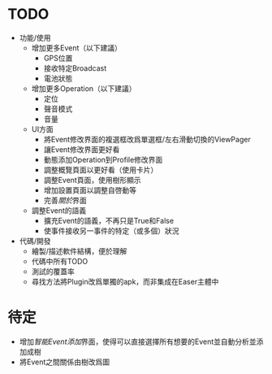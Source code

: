 TODO
=====
* 功能/使用
	* 增加更多Event（以下建議）
		* GPS位置
		* 接收特定Broadcast
		* 電池狀態
	* 增加更多Operation（以下建議）
		* 定位
		* 聲音模式
		* 音量
	* UI方面
		* 將Event修改界面的複選框改爲單選框/左右滑動切換的ViewPager
		* 讓Event修改界面更好看
		* 動態添加Operation到Profile修改界面
		* 調整概覽頁面以更好看（使用卡片）
		* 調整Event頁面，使用樹形顯示
		* 增加設置頁面以調整自啓動等
		* 完善*關於*界面
	* 調整Event的語義
		* 擴充Event的語義，不再只是True和False
		* 使事件接收另一事件的特定（或多個）狀況
* 代碼/開發
	* 繪製/描述軟件結構，便於理解
	* 代碼中所有TODO
	* 測試的覆蓋率
	* 尋找方法將Plugin改爲單獨的apk，而非集成在Easer主體中

待定
=======
* 增加*智能Event添加*界面，使得可以直接選擇所有想要的Event並自動分析並添加成樹
* 將Event之間關係由樹改爲圖
